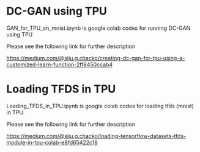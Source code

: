 # DC-GAN using TPU

GAN_for_TPU_on_mnist.ipynb is google colab codes for running DC-GAN using TPU

Please see the following link for further description

https://medium.com/@siju.g.chacko/creating-dc-gan-for-tpu-using-a-customized-learn-function-2ff8450ccab4


# Loading TFDS in TPU

Loading_TFDS_in_TPU.ipynb is google colab codes for loading tfds (mnist) in TPU.

Please see the following link for further description

https://medium.com/@siju.g.chacko/loading-tensorflow-datasets-tfds-module-in-tpu-colab-e8fd65422c18
